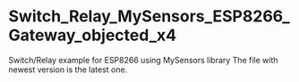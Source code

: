 # Switch_Relay_MySensors_ESP8266_Gateway_objected_x4
Switch/Relay example for ESP8266 using MySensors library  The file with newest version is the latest one.
